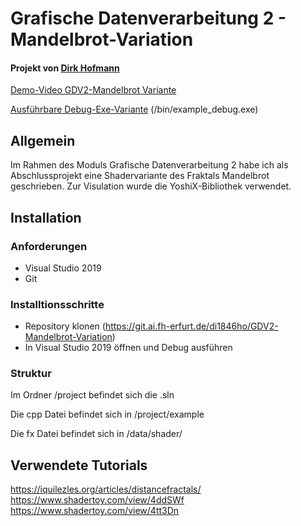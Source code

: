 # Grafische Datenverarbeitung 2 - Mandelbrot-Variation
#### Projekt von [Dirk Hofmann](https://git.ai.fh-erfurt.de/di1846ho)

[Demo-Video GDV2-Mandelbrot Variante](https://technischeunivers049-my.sharepoint.com/:v:/g/personal/dirk_hofmann_fhe_technischeunivers049_onmicrosoft_com/Eajb8H6WV0xLscFJBOCfeEgBX1f9zw47F8I5AfNOGflbng?e=6OjNCp)

[Ausführbare Debug-Exe-Variante](https://technischeunivers049-my.sharepoint.com/:f:/g/personal/dirk_hofmann_fhe_technischeunivers049_onmicrosoft_com/EiiDD5-r-a5FsDYKqhOoBwQBNXap-iojm1McD5uL9Yw4hw?e=BwfYpt) (/bin/example_debug.exe)

## Allgemein
Im Rahmen des Moduls Grafische Datenverarbeitung 2 habe ich als Abschlussprojekt eine Shadervariante des Fraktals Mandelbrot geschrieben. Zur Visulation wurde die YoshiX-Bibliothek verwendet.

## Installation

### Anforderungen

- Visual Studio 2019
- Git

### Installtionsschritte

- Repository klonen (https://git.ai.fh-erfurt.de/di1846ho/GDV2-Mandelbrot-Variation)
- In Visual Studio 2019 öffnen und Debug ausführen

### Struktur

Im Ordner /project befindet sich die .sln

Die cpp Datei befindet sich in /project/example

Die fx Datei befindet sich in /data/shader/

## Verwendete Tutorials

https://iquilezles.org/articles/distancefractals/
https://www.shadertoy.com/view/4ddSWf
https://www.shadertoy.com/view/4tt3Dn
